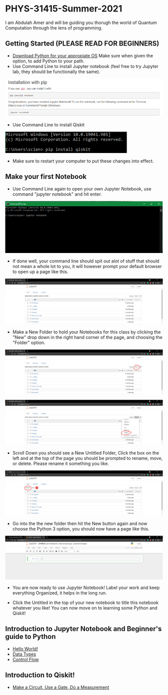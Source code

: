 # PHYS-31415-Summer-2021

I am Abdulah Amer and will be guiding you thorugh the world of Quantum Computation through the lens of programming.


## Getting Started (PLEASE READ FOR BEGINNERS)

* [Download Python for your appropiate OS](https://www.python.org/ "Python Homepage") Make sure when given the option, to add Python to your path. 
* Use Command Line to install Jupyter notebook (feel free to try Jupyter lab, they should be functionally the same).


![](https://github.com/AbdulahAmer/PHYS-31415-Summer-2021/blob/052a3d1aafd24c53b36e5306431813642b6cb07b/Images/pip%20install%20jupyter.PNG)

* Use Command Line to install Qiskit 

![](https://github.com/AbdulahAmer/PHYS-31415-Summer-2021/blob/deecac94b34b19076f172a039f2199e0f5ed8b52/Images/pip%20install%20qiskit.PNG)

* Make sure to restart your computer to put these changes into effect. 

## Make your first Notebook 

* Use Command Line again to open your own Jupyter Notebook, use command "jupyter notebook" and hit enter.

![](https://github.com/AbdulahAmer/PHYS-31415-Summer-2021/blob/42ee0881d7f15d5329ca1d9af8b58ab061cec19f/Images/cmd%20notebook.PNG)

* If done well, your command line should spit out alot of stuff that should not mean a whole lot to you, it will however prompt your default browser to open up a page like this.

![](https://github.com/AbdulahAmer/PHYS-31415-Summer-2021/blob/dff76fbc2ded7183ca48e52c17ab117a8dc54d88/Images/Jupyter%20Home.PNG)

* Make a New Folder to hold your Notebooks for this class by clicking the "New" drop down in the right hand corner of the page, and choosing  the "Folder" option.

![](https://github.com/AbdulahAmer/PHYS-31415-Summer-2021/blob/4f2fe144a3e871aa9d34af4fbcf77b96d4e9179e/Images/Jupyter%20Home%20New%20drop%20down.PNG)

![](https://github.com/AbdulahAmer/PHYS-31415-Summer-2021/blob/193c8f367638276eee21781d0a5fd7520cb5b4c3/Images/Jupyter%20Home%20New%20Folder.PNG)

* Scroll Down you should see a New Untitled Folder, Click the box on the left and at the top of the page you should be prompted to rename, move, or delete. Please rename it something you like. 

![](https://github.com/AbdulahAmer/PHYS-31415-Summer-2021/blob/271336854a9188b1e6441d1a8c85bb17b74890cd/Images/Jupyter%20Rename.PNG)

* Go into the the new folder then hit the New button again and now choose the Python 3 option, you should now have a page like this.

![](https://github.com/AbdulahAmer/PHYS-31415-Summer-2021/blob/6ffbe0c03c55aa7a8736f63d150aa396c18dcb17/Images/New%20Notebook.PNG)

* You are now ready to use Jupyter Notebook! Label your work and keep everything Organized, it helps in the long run. 

* Click the Untitled in the top of your new notebook to title this notebook whatever you like! You can now move on to learning some Python and Qiskit! 

## Introduction to Jupyter Notebook and Beginner's guide to Python

* [Hello World!]( https://github.com/AbdulahAmer/PHYS-31415-Summer-2021/blob/1c0901cd470e56e28f8e2c96e11b4c8334e46fe3/Intro%20the%20Jupyter%20Notebook%20and%20Python/datatypes,%20variables,%20and%20Hello%20World.ipynb )
* [Data Types](https://github.com/AbdulahAmer/PHYS-31415-Summer-2021/blob/4a8d6c536992f3a2ca7f8238feb85d0a200af248/Intro%20the%20Jupyter%20Notebook%20and%20Python/Data%20Types.ipynb)
* [Control Flow](https://github.com/AbdulahAmer/PHYS-31415-Summer-2021/blob/8dc448f93b2d6bd4ad8afb223d4a846582737e16/Intro%20the%20Jupyter%20Notebook%20and%20Python/Control%20Flow%20.ipynb)

## Introduction to Qiskit! 

* [Make a Circuit, Use a Gate, Do a Measurement](https://github.com/AbdulahAmer/PHYS-31415-Summer-2021/blob/bd4995ea3a1b6d1932336bdb84696f3ab77263a9/Intro%20to%20Qiskit/Make%20a%20Circuit,%20Use%20a%20Gate,%20do%20%20a%20Measurement.ipynb)
